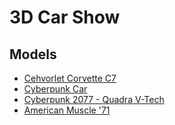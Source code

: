 # 3D Car Show

## Models
 - [Cehvorlet Corvette C7](https://sketchfab.com/3d-models/chevrolet-corvette-c7-2b509d1bce104224b147c81757f6f43a)
 - [Cyberpunk Car](https://sketchfab.com/3d-models/cyberpunk-car-b4301ff99d214d16a7a43708a5866bf0)
 - [Cyberpunk 2077 - Quadra V-Tech](https://sketchfab.com/3d-models/cyberpunk-2077-quadra-v-tech-6c8bc8c16f2c4e739b2f182e9d060873)
 - [American Muscle '71](https://sketchfab.com/3d-models/american-muscle-71-low-poly-model-955edc733c6d44fabc0ad7c246a15896)